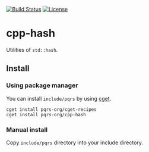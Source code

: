 [![Build Status](https://travis-ci.org/pqrs-org/cpp-hash.svg?branch=master)](https://travis-ci.org/pqrs-org/cpp-hash)
[![License](https://img.shields.io/badge/license-Boost%20Software%20License-blue.svg)](https://github.com/pqrs-org/cpp-hash/blob/master/LICENSE.md)

# cpp-hash

Utilities of `std::hash`.

## Install

### Using package manager

You can install `include/pqrs` by using [cget](https://github.com/pfultz2/cget).

```shell
cget install pqrs-org/cget-recipes
cget install pqrs-org/cpp-hash
```

### Manual install

Copy `include/pqrs` directory into your include directory.
